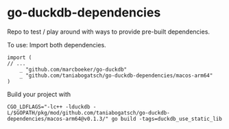 # go-duckdb-dependencies

Repo to test / play around with ways to provide pre-built dependencies.

To use:
Import both dependencies.
```
import (
// ...
	_ "github.com/marcboeker/go-duckdb"
	_ "github.com/taniabogatsch/go-duckdb-dependencies/macos-arm64"
)
```
Build your project with
```
CGO_LDFLAGS="-lc++ -lduckdb -L/$GOPATH/pkg/mod/github.com/taniabogatsch/go-duckdb-dependencies/macos-arm64@v0.1.3/" go build -tags=duckdb_use_static_lib
```
